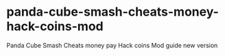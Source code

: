 # panda-cube-smash-cheats-money-hack-coins-mod
Panda Cube Smash Cheats money pay Hack coins Mod guide new version
